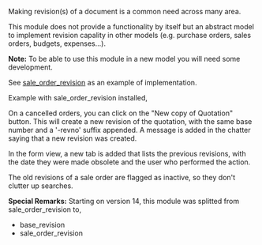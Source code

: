 Making revision(s) of a document is a common need across many area.

This module does not provide a functionality by itself but an abstract
model to implement revision capality in other models (e.g. purchase
orders, sales orders, budgets, expenses...).

**Note:** To be able to use this module in a new model you will need
some development.

See [sale_order_revision](https://github.com/OCA/sale-workflow) as an
example of implementation.

Example with sale_order_revision installed,

On a cancelled orders, you can click on the "New copy of Quotation"
button. This will create a new revision of the quotation, with the same
base number and a '-revno' suffix appended. A message is added in the
chatter saying that a new revision was created.

In the form view, a new tab is added that lists the previous revisions,
with the date they were made obsolete and the user who performed the
action.

The old revisions of a sale order are flagged as inactive, so they don't
clutter up searches.

**Special Remarks:** Starting on version 14, this module was splitted
from sale_order_revision to,

- base_revision
- sale_order_revision
